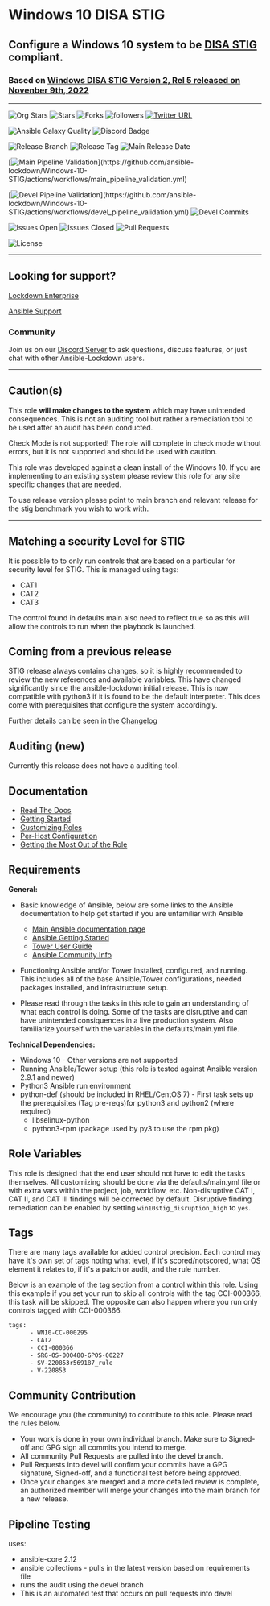 # Windows 10 DISA STIG

## Configure a Windows 10 system to be [DISA STIG](https://public.cyber.mil/stigs/downloads/) compliant.

### Based on [ Windows DISA STIG Version 2, Rel 5 released on Novenber 9th, 2022 ](https://dl.dod.cyber.mil/wp-content/uploads/stigs/zip/U_MS_Windows_10_V2R5_STIG.zip)

---

![Org Stars](https://img.shields.io/github/stars/ansible-lockdown?label=Org%20Stars&style=social)
![Stars](https://img.shields.io/github/stars/ansible-lockdown/Windows-10-STIG?label=Repo%20Stars&style=social)
![Forks](https://img.shields.io/github/forks/ansible-lockdown/Windows-10-STIG?style=social)
![followers](https://img.shields.io/github/followers/ansible-lockdown?style=social)
[![Twitter URL](https://img.shields.io/twitter/url/https/twitter.com/AnsibleLockdown.svg?style=social&label=Follow%20%40AnsibleLockdown)](https://twitter.com/AnsibleLockdown)

![Ansible Galaxy Quality](https://img.shields.io/ansible/quality/61846?label=Quality&&logo=ansible)
![Discord Badge](https://img.shields.io/discord/925818806838919229?logo=discord)

![Release Branch](https://img.shields.io/badge/Release%20Branch-Main-brightgreen)
![Release Tag](https://img.shields.io/github/v/tag/ansible-lockdown/Windows-10-STIG?label=Release%20Tag&&color=success)
![Main Release Date](https://img.shields.io/github/release-date/ansible-lockdown/Windows-10-STIG?label=Release%20Date)

[![Main Pipeline Validation](https://github.com/ansible-lockdown/Windows-10-STIG/actions/workflows/main_pipeline_validation.yml/badge.svg?)](https://github.com/ansible-lockdown/Windows-10-STIG/actions/workflows/main_pipeline_validation.yml)

[![Devel Pipeline Validation](https://github.com/ansible-lockdown/Windows-10-STIG/actions/workflows/devel_pipeline_validation.yml/badge.svg?)](https://github.com/ansible-lockdown/Windows-10-STIG/actions/workflows/devel_pipeline_validation.yml)
![Devel Commits](https://img.shields.io/github/commit-activity/m/ansible-lockdown/Windows-10-STIG/devel?color=dark%20green&label=Devel%20Branch%20Commits)

![Issues Open](https://img.shields.io/github/issues-raw/ansible-lockdown/Windows-10-STIG?label=Open%20Issues)
![Issues Closed](https://img.shields.io/github/issues-closed-raw/ansible-lockdown/Windows-10-STIG?label=Closed%20Issues&&color=success)
![Pull Requests](https://img.shields.io/github/issues-pr/ansible-lockdown/Windows-10-STIG?label=Pull%20Requests)

![License](https://img.shields.io/github/license/ansible-lockdown/Windows-10-STIG?label=License)

---

## Looking for support?

[Lockdown Enterprise](https://www.lockdownenterprise.com#GH_AL_WINDOWS_10_stig)

[Ansible Support](https://www.mindpointgroup.com/cybersecurity-products/ansible-counselor#GH_AL_WINDOWS_10_stig)

### Community

Join us on our [Discord Server](https://www.lockdownenterprise.com/discord) to ask questions, discuss features, or just chat with other Ansible-Lockdown users.

---

## Caution(s)

This role **will make changes to the system** which may have unintended consequences. This is not an auditing tool but rather a remediation tool to be used after an audit has been conducted.

Check Mode is not supported! The role will complete in check mode without errors, but it is not supported and should be used with caution.

This role was developed against a clean install of the Windows 10. If you are implementing to an existing system please review this role for any site specific changes that are needed.

To use release version please point to main branch and relevant release for the stig benchmark you wish to work with.

---

## Matching a security Level for STIG

It is possible to to only run controls that are based on a particular for security level for STIG.
This is managed using tags:

- CAT1
- CAT2
- CAT3

The control found in defaults main also need to reflect true so as this will allow the controls to run when the playbook is launched.

## Coming from a previous release

STIG release always contains changes, so it is highly recommended to review the new references and available variables. This have changed significantly since the ansible-lockdown initial release.
This is now compatible with python3 if it is found to be the default interpreter. This does come with prerequisites that configure the system accordingly.

Further details can be seen in the [Changelog](./ChangeLog.md)

## Auditing (new)

Currently this release does not have a auditing tool.

## Documentation

- [Read The Docs](https://ansible-lockdown.readthedocs.io/en/latest/)
- [Getting Started](https://www.lockdownenterprise.com/docs/getting-started-with-lockdown#GH_AL_WINDOWS_10_stig)
- [Customizing Roles](https://www.lockdownenterprise.com/docs/customizing-lockdown-enterprise#GH_AL_WINDOWS_10_stig)
- [Per-Host Configuration](https://www.lockdownenterprise.com/docs/per-host-lockdown-enterprise-configuration#GH_AL_WINDOWS_10_stig)
- [Getting the Most Out of the Role](https://www.lockdownenterprise.com/docs/get-the-most-out-of-lockdown-enterprise#GH_AL_WINDOWS_10_stig)

## Requirements

**General:**

- Basic knowledge of Ansible, below are some links to the Ansible documentation to help get started if you are unfamiliar with Ansible

  - [Main Ansible documentation page](https://docs.ansible.com)
  - [Ansible Getting Started](https://docs.ansible.com/ansible/latest/user_guide/intro_getting_started.html)
  - [Tower User Guide](https://docs.ansible.com/ansible-tower/latest/html/userguide/index.html)
  - [Ansible Community Info](https://docs.ansible.com/ansible/latest/community/index.html)
- Functioning Ansible and/or Tower Installed, configured, and running. This includes all of the base Ansible/Tower configurations, needed packages installed, and infrastructure setup.
- Please read through the tasks in this role to gain an understanding of what each control is doing. Some of the tasks are disruptive and can have unintended consiquences in a live production system. Also familiarize yourself with the variables in the defaults/main.yml file.

**Technical Dependencies:**

- Windows 10 - Other versions are not supported
- Running Ansible/Tower setup (this role is tested against Ansible version 2.9.1 and newer)
- Python3 Ansible run environment
- python-def (should be included in RHEL/CentOS 7) - First task sets up the prerequisites (Tag pre-reqs)for python3 and python2 (where required)
  - libselinux-python
  - python3-rpm (package used by py3 to use the rpm pkg)

## Role Variables

This role is designed that the end user should not have to edit the tasks themselves. All customizing should be done via the defaults/main.yml file or with extra vars within the project, job, workflow, etc. Non-disruptive CAT I, CAT II, and CAT III findings will be corrected by default. Disruptive finding remediation can be enabled by setting `win10stig_disruption_high` to `yes`.

## Tags

There are many tags available for added control precision. Each control may have it's own set of tags noting what level, if it's scored/notscored, what OS element it relates to, if it's a patch or audit, and the rule number.

Below is an example of the tag section from a control within this role. Using this example if you set your run to skip all controls with the tag CCI-000366, this task will be skipped. The opposite can also happen where you run only controls tagged with CCI-000366.

```sh
tags:
      - WN10-CC-000295
      - CAT2
      - CCI-000366
      - SRG-OS-000480-GPOS-00227
      - SV-220853r569187_rule
      - V-220853
```

## Community Contribution

We encourage you (the community) to contribute to this role. Please read the rules below.

- Your work is done in your own individual branch. Make sure to Signed-off and GPG sign all commits you intend to merge.
- All community Pull Requests are pulled into the devel branch.
- Pull Requests into devel will confirm your commits have a GPG signature, Signed-off, and a functional test before being approved.
- Once your changes are merged and a more detailed review is complete, an authorized member will merge your changes into the main branch for a new release.

## Pipeline Testing

uses:

- ansible-core 2.12
- ansible collections - pulls in the latest version based on requirements file
- runs the audit using the devel branch
- This is an automated test that occurs on pull requests into devel
